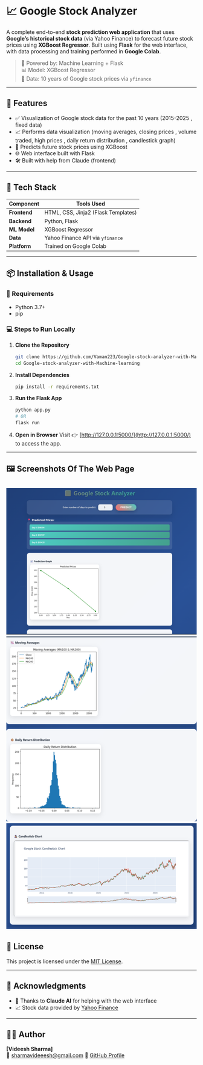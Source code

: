 
# 📈 Google Stock Analyzer

A complete end-to-end **stock prediction web application** that uses **Google’s historical stock data** (via Yahoo Finance) to forecast future stock prices using **XGBoost Regressor**. Built using **Flask** for the web interface, with data processing and training performed in **Google Colab**.

> 🤖 Powered by: Machine Learning + Flask  
> 📊 Model: XGBoost Regressor  
> 📅 Data: 10 years of Google stock prices via `yfinance`

---

## 🚀 Features

- ✅ Visualization of  Google stock data for the past 10 years (2015-2025 , fixed data)
- 📈 Performs data visualization (moving averages, closing prices , volume traded, high prices , daily return distribution , candlestick graph)  
- 🔮 Predicts future stock prices using XGBoost  
- 🌐 Web interface built with Flask  
- 🛠 Built with help from Claude (frontend)

---

## 🧠 Tech Stack

| Component   | Tools Used                            |
|-------------|----------------------------------------|
| **Frontend** | HTML, CSS, Jinja2 (Flask Templates)    |
| **Backend**  | Python, Flask                         |
| **ML Model** | XGBoost Regressor                     |
| **Data**     | Yahoo Finance API via `yfinance`      |
| **Platform** | Trained on Google Colab               |

---

## 📦 Installation & Usage

### 🔧 Requirements
- Python 3.7+
- pip

### 💻 Steps to Run Locally

1. **Clone the Repository**
   ```bash
   git clone https://github.com/Vaman223/Google-stock-analyzer-with-Machine-learning.git
   cd Google-stock-analyzer-with-Machine-learning
   ```

2. **Install Dependencies**
   ```bash
   pip install -r requirements.txt
   ```

3. **Run the Flask App**
   ```bash
   python app.py
   # OR
   flask run
   ```

4. **Open in Browser**
   Visit 👉 [http://127.0.0.1:5000/](http://127.0.0.1:5000/) to access the app.

---

## 🖼️ Screenshots Of The Web Page

![image alt](https://github.com/Vaman223/Google-stock-analyzer-with-Machine-learning/blob/main/Screenshot%202025-06-24%20220947.png?raw=true)
![image alt](https://github.com/Vaman223/Google-stock-analyzer-with-Machine-learning/blob/main/Screenshot%202025-06-24%20221005.png?raw=true)
![image alt](https://github.com/Vaman223/Google-stock-analyzer-with-Machine-learning/blob/main/Screenshot%202025-06-24%20221013.png?raw=true)
---


## 📜 License

This project is licensed under the [MIT License](LICENSE).

---

## 🤝 Acknowledgments

- 🙌 Thanks to **Claude AI** for helping with the web interface
- 📈 Stock data provided by [Yahoo Finance](https://finance.yahoo.com/)

---

## 🧑‍💻 Author

**[Videesh Sharma]**  
📧 sharmavideeesh@gmail.com
🔗 [GitHub Profile](https://github.com/Vaman223)
